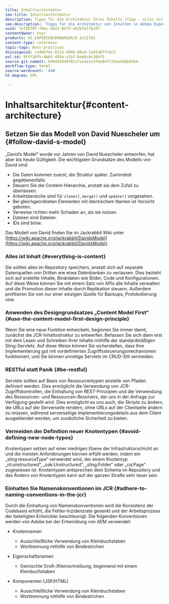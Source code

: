 ```yaml
---
title: Inhaltsarchitektur
seo-title: Inhaltsarchitektur
description: Tipps für die Architektur Ihres Inhalts (Tipp - alles ist Inhalt)
seo-description: 'Tipps für die Architektur von Inhalten in Adobe Experience Manager (AEM). (Tipp: Alles ist Inhalt.)'
uuid: fef2bf0f-70ec-4621-8479-a62b7e1fbc07
contentOwner: User
products: SG_EXPERIENCEMANAGER/6.4/SITES
content-type: reference
topic-tags: best-practices
discoiquuid: ca46b74c-6114-458b-98c0-2a93abffcdc3
exl-id: 9fff10fb-4b65-459a-a7a7-6ee9c0c26bf5
source-git-commit: bd94d3949f0117aa3e1c9f0e84f7293a5d6b03b4
workflow-type: tm+mt
source-wordcount: '448'
ht-degree: 59%

---
```


# Inhaltsarchitektur{#content-architecture}

## Setzen Sie das Modell von David Nuescheler um {#follow-david-s-model}

„David’s Model“ wurde vor Jahren von David Nuescheler entworfen, hat aber bis heute Gültigkeit. Die wichtigsten Grundsätze des Modells von David sind:

* Die Daten kommen zuerst, die Struktur später. Zumindest gegebenenfalls.
* Steuern Sie die Content-Hierarchie, anstatt sie dem Zufall zu überlassen.
* Arbeitsbereiche sind für `clone()`, `merge()` und `update()` vorgesehen.
* Bei gleichgeordneten Elementen mit identischem Namen ist Vorsicht geboten.
* Verweise richten mehr Schaden an, als sie nutzen.
* Dateien sind Dateien.
* IDs sind böse.

Das Modell von David finden Sie im Jackrabbit Wiki unter [https://wiki.apache.org/jackrabbit/DavidsModel](https://wiki.apache.org/jackrabbit/DavidsModel).

### Alles ist Inhalt {#everything-is-content}

Sie sollten alles im Repository speichern, anstatt sich auf separate Datenquellen von Dritten wie etwa Datenbanken zu verlassen. Dies bezieht sich auf erstellte Inhalte, Binärdaten wie Bilder, Code und Konfigurationen. Auf diese Weise können Sie mit einem Satz von APIs alle Inhalte verwalten und die Promotion dieser Inhalte durch Replikation steuern. Außerdem profitieren Sie von nur einer einzigen Quelle für Backups, Protokollierung usw.

### Anwenden des Designgrundsatzes „Content Model First“  {#use-the-content-model-first-design-principle}

Wenn Sie eine neue Funktion entwickeln, beginnen Sie immer damit, zunächst die JCR-Inhaltsstruktur zu entwerfen. Befassen Sie sich dann erst mit dem Lesen und Schreiben Ihrer Inhalte mithilfe der standardmäßigen Sling-Servlets. Auf diese Weise können Sie sicherstellen, dass Ihre Implementierung gut mit vordefinierten Zugriffssteuerungsmechanismen funktioniert, und Sie können unnötige Servlets im CRUD-Stil vermeiden.

### RESTful statt Panik {#be-restful}

Servlets sollten auf Basis von Ressourcentypen anstelle von Pfaden definiert werden. Dies ermöglicht die Verwendung von JCR-Zugriffskontrollen, die Einhaltung von REST-Prinzipien und die Verwendung des Ressourcen- und Ressourcen-Resolvers, der uns in der Anfrage zur Verfügung gestellt wird. Dies ermöglicht es uns auch, die Skripte zu ändern, die URLs auf der Serverseite rendern, ohne URLs auf der Clientseite ändern zu müssen, während serverseitige Implementierungsdetails aus dem Client ausgeblendet werden, um zusätzliche Sicherheit zu bieten.

### Vermeiden der Definition neuer Knotentypen {#avoid-defining-new-node-types}

Knotentypen setzen auf einer niedrigen Ebene der Infrastrukturschicht an und die meisten Anforderungen können erfüllt werden, indem ein „sling:resourceType“ verwendet wird, der einem Knotentyp „nt:unstructured“, „oak:Unstructured“, „sling:Folder“ oder „cq:Page“ zugewiesen ist. Knotentypen entsprechen dem Schema im Repository und das Ändern von Knotentypen kann auf der ganzen Straße sehr teuer sein.

### Einhalten Sie Namenskonventionen im JCR {#adhere-to-naming-conventions-in-the-jcr}

Durch die Einhaltung von Namenskonventionen wird die Konsistenz der Codebasis erhöht, die Fehler-Inzidenzrate gesenkt und der Arbeitsprozess der beteiligten Entwickler beschleunigt. Die folgenden Konventionen werden von Adobe bei der Entwicklung von AEM verwendet:

* Knotennamen

   * Ausschließliche Verwendung von Kleinbuchstaben
   * Worttrennung mithilfe von Bindestrichen

* Eigenschaftsnamen

   * Gemischte Groß-/Kleinschreibung, beginnend mit einem Kleinbuchstaben

* Komponenten (JSP/HTML)

   * Ausschließliche Verwendung von Kleinbuchstaben
   * Worttrennung mithilfe von Bindestrichen
